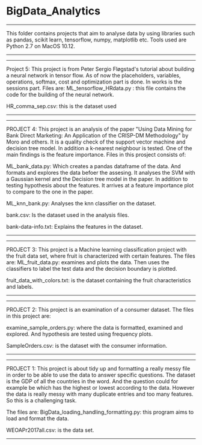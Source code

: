 # BigData_Analytics
*******************************************************
This folder contains projects that aim to analyse data by using libraries such as pandas, scikit learn, tensorflow, numpy, matplotlib etc. 
Tools used are Python 2.7 on MacOS 10.12. 
*******************************************************






*******************************************************

Project 5: 
This project is from Peter Sergio Fløgstad's tutorial about building a neural network in tensor flow. 
As of now the placeholders, variables, operations, softmax, cost and optimization part is done. 
In works is the sessions part. 
Files are: 
ML_tensorflow_HRdata.py : this file contains the code for the building of the neural network.

HR_comma_sep.csv: this is the dataset used
*******************************************************






*******************************************************

PROJECT 4: 
This project is an analysis of the paper "Using Data Mining for Bank Direct Marketing: An Application of the CRISP-DM Methodology" by Moro and others. 
It is a quality check of the support vector machine and decision tree model. In addition a k-nearest neighbour is tested. 
One of the main findings is the feature importance. 
Files in this prosject consists of:

ML_bank_data.py: Which creates a pandas dataframe of the data. And formats and explores the data befoer the assesing.
It analyses the SVM with a Gaussian kernel and the Decision tree model in the paper. In addition to testing hypothesis about the features.
It arrives at a feature importance plot to compare to the one in the paper. 

ML_knn_bank.py: Analyses the knn classifier on the dataset. 

bank.csv: Is the dataset used in the analysis files. 

bank-data-info.txt: Explains the features in the dataset. 
*******************************************************





*******************************************************
PROJECT 3: 
This project is a Machine learning classification project with the fruit data set, where fruit is characterized with certain features. 
The files are:
ML_fruit_data.py: examines and plots the data. Then uses the classifiers to label the test data and the decision boundary 
is plotted. 

fruit_data_with_colors.txt: is the dataset containing the fruit characteristics and labels. 
*******************************************************






*******************************************************
PROJECT 2: 
This project is an examination of a consumer dataset. 
The files in this project are: 

examine_sample_orders.py: where the data is formatted, examined and explored. And hypothesis are tested using frequency plots. 

SampleOrders.csv: is the dataset with the consumer information.
*******************************************************






*******************************************************

PROJECT 1: 
This project is about tidy up and formatting a really messy file in order to be able to use the data to answer specific questions. 
The dataset is the GDP of all the countries in the word. And the question could for example be which has the highest or lowest according to the data. 
However the data is really messy with many duplicate entries and too many features. So this is a challenging task.

The files are: 
BigData_loading_handling_formatting.py: this program aims to load and format the data.

WEOAPr2017all.csv: is the data set. 
*******************************************************


